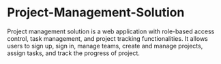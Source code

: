 # Project-Management-Solution
Project management solution is a web application with role-based access control, task management, and project tracking functionalities. It allows users to sign up, sign in, manage teams, create and manage projects, assign tasks, and track the progress of project.
